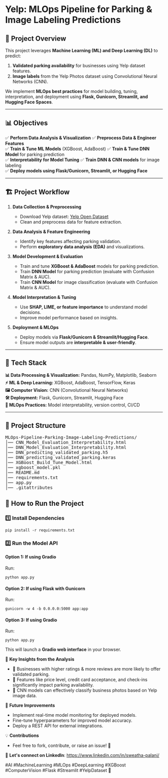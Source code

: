 # Yelp: MLOps Pipeline for Parking & Image Labeling Predictions

## 📌 Project Overview  
This project leverages **Machine Learning (ML) and Deep Learning (DL)** to predict:  
1. **Validated parking availability** for businesses using Yelp dataset features.  
2. **Image labels** from the Yelp Photos dataset using Convolutional Neural Networks (CNN).  

We implement **MLOps best practices** for model building, tuning, interpretation, and deployment using **Flask, Gunicorn, Streamlit, and Hugging Face Spaces**.  

---

## 📊 **Objectives**  
✅ **Perform Data Analysis & Visualization** 
✅ **Preprocess Data & Engineer Features**  
✅ **Train & Tune ML Models** (XGBoost, AdaBoost)
✅ **Train & Tune DNN Model** for parking prediction  
✅ **Interpretability for Model Tuning** 
✅ **Train DNN & CNN models** for image labeling  
✅ **Deploy models using Flask/Gunicorn, Streamlit, or Hugging Face**  

---

## 🏗 **Project Workflow**  
1. **Data Collection & Preprocessing**  
   - Download Yelp dataset: [Yelp Open Dataset](https://www.yelp.com/dataset/download)  
   - Clean and preprocess data for feature extraction.  

2. **Data Analysis & Feature Engineering**  
   - Identify key features affecting parking validation.  
   - Perform **exploratory data analysis (EDA)** and visualizations.  

3. **Model Development & Evaluation**  
   - Train and tune **XGBoost & AdaBoost** models for parking prediction.  
   - Train **DNN Model** for parking prediction (evaluate with Confusion Matrix & AUC).  
   - Train **CNN Model** for image classification (evaluate with Confusion Matrix & AUC).  

4. **Model Interpretation & Tuning**  
   - Use **SHAP, LIME, or feature importance** to understand model decisions.  
   - Improve model performance based on insights.  

5. **Deployment & MLOps**  
   - Deploy models via **Flask/Gunicorn & Streamlit/Hugging Face**.  
   - Ensure model outputs are **interpretable & user-friendly**.  

---

## 🔧 **Tech Stack**  
**📊 Data Processing & Visualization:** Pandas, NumPy, Matplotlib, Seaborn  
**⚡ ML & Deep Learning:** XGBoost, AdaBoost, TensorFlow, Keras  
**🖼 Computer Vision:** CNN (Convolutional Neural Networks)  
**🛠 Deployment:** Flask, Gunicorn, Streamlit, Hugging Face  
**🚀 MLOps Practices:** Model interpretability, version control, CI/CD  

---
## 📂 Project Structure
<pre>
MLOps-Pipeline-Parking-Image-Labeling-Predictions/ 
│── CNN_Model_Evaluation_Interpretability.html 
│── DNN_Model_Evaluation_Interpretability.html 
│── DNN_predicting_validated_parking.h5 
│── DNN_predicting_validated_parking.keras 
│── XGBoost_Build_Tune_Model.html 
│── xgboost_model.pkl
│── README.md 
│── requirements.txt 
│── app.py 
│── .gitattributes 
</pre>

## 🚀 **How to Run the Project**  

### 1️⃣ **Install Dependencies**  
```
pip install -r requirements.txt
```

### 2️⃣ Run the Model API  

#### **Option 1: If using Gradio**  
Run:

```
python app.py
```
#### **Option 2: If using Flask with Gunicorn**  
Run:

```
gunicorn -w 4 -b 0.0.0.0:5000 app:app
```

#### **Option 3: If using Gradio**  
Run:

```
python app.py
```
This will launch a **Gradio web interface** in your browser.

📌 **Key Insights from the Analysis**
- 🔹 Businesses with higher ratings & more reviews are more likely to offer validated parking.
- 🔹 Features like price level, credit card acceptance, and check-ins significantly impact parking availability.
- 🔹 CNN models can effectively classify business photos based on Yelp image data.

🎯 **Future Improvements**
- Implement real-time model monitoring for deployed models.
- Fine-tune hyperparameters for improved model accuracy.
- Deploy a REST API for external integrations.

💡 **Contributions**
- Feel free to fork, contribute, or raise an issue! 🚀

📩 **Let's connect on LinkedIn**: https://www.linkedin.com/in/sweatha-palani/

#AI #MachineLearning #MLOps #DeepLearning #XGBoost #ComputerVision #Flask #Streamlit #YelpDataset 🚀
